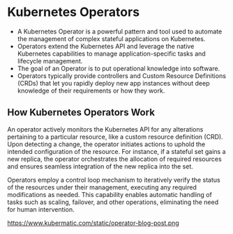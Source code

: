 # Kubernetes Operators
- A Kubernetes Operator is a powerful pattern and tool used to automate the management of complex stateful applications on Kubernetes.
- Operators extend the Kubernetes API and leverage the native Kubernetes capabilities to manage application-specific tasks and lifecycle management.
- The goal of an Operator is to put operational knowledge into software.
- Operators typically provide controllers and Custom Resource Definitions (CRDs) that let you rapidly deploy new app instances without deep knowledge of their requirements or how they work.

## How Kubernetes Operators Work
An operator actively monitors the Kubernetes API for any alterations pertaining to a particular resource, like a custom resource definition (CRD). Upon detecting a change, the operator initiates actions to uphold the intended configuration of the resource. For instance, if a stateful set gains a new replica, the operator orchestrates the allocation of required resources and ensures seamless integration of the new replica into the set.

Operators employ a control loop mechanism to iteratively verify the status of the resources under their management, executing any required modifications as needed. This capability enables automatic handling of tasks such as scaling, failover, and other operations, eliminating the need for human intervention.

https://www.kubermatic.com/static/operator-blog-post.png

